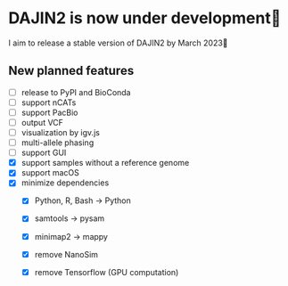 # DAJIN2 is now under development👷

I aim to release a stable version of DAJIN2 by March 2023:crossed_fingers:
## New planned features

- [ ] release to PyPI and BioConda
- [ ] support nCATs
- [ ] support PacBio
- [ ] output VCF
- [ ] visualization by igv.js
- [ ] multi-allele phasing
- [ ] support GUI
- [x] support samples without a reference genome
- [x] support macOS
- [x] minimize dependencies
  - [x] Python, R, Bash -> Python
  - [x] samtools -> pysam
  - [x] minimap2 -> mappy
  - [x] remove NanoSim
  - [x] remove Tensorflow (GPU computation)

